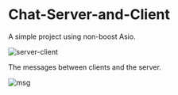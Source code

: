 # Chat-Server-and-Client



A simple project using non-boost Asio.



![server-client](https://github.com/RY9000/Chat-Server-and-Client-/assets/92776817/23e1ad01-83e1-420c-ab2e-f94901575d4d)



The messages between clients and the server.

![msg](https://github.com/RY9000/Chat-Server-and-Client-/assets/92776817/3e33b4fb-f0b1-435b-a628-36c175f70b89)
